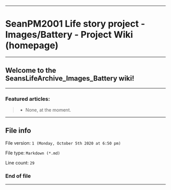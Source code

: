 
***

# SeanPM2001 Life story project - Images/Battery - Project Wiki (homepage)

***

## Welcome to the SeansLifeArchive_Images_Battery wiki!

***

### Featured articles:

> * None, at the moment.

***

## File info

File version: `1 (Monday, October 5th 2020 at 6:50 pm)`

File type: `Markdown (*.md)`

Line count: `29`

### End of file

***
